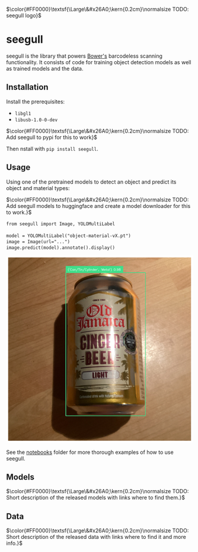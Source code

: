 $\color{#FF0000}\textsf{\Large\&#x26A0;\kern{0.2cm}\normalsize TODO: seegull logo}$ 

# seegull

seegull is the library that powers [Bower's](https://getbower.com/) barcodeless scanning functionality.
It consists of code for training object detection models as well as trained models and the data.

## Installation

Install the prerequisites:
- `libgl1`
- `libusb-1.0-0-dev`

$\color{#FF0000}\textsf{\Large\&#x26A0;\kern{0.2cm}\normalsize TODO: Add seegull to pypi for this to work}$ 

Then nstall with `pip install seegull`.

## Usage

Using one of the pretrained models to detect an object and predict its object and material types:

$\color{#FF0000}\textsf{\Large\&#x26A0;\kern{0.2cm}\normalsize TODO: Add seegull models to huggingface and create a model downloader for this to work.}$ 

```
from seegull import Image, YOLOMultiLabel

model = YOLOMultiLabel("object-material-vX.pt")
image = Image(url="...")
image.predict(model).annotate().display()
```

![example annotation of a metal can](docs/example_annotation.png)

See the [notebooks](notebooks) folder for more thorough examples of how to use seegull.

## Models

$\color{#FF0000}\textsf{\Large\&#x26A0;\kern{0.2cm}\normalsize TODO: Short description of the released models with links where to find them.}$ 

## Data

$\color{#FF0000}\textsf{\Large\&#x26A0;\kern{0.2cm}\normalsize TODO: Short description of the released data with links where to find it and more info.}$ 
